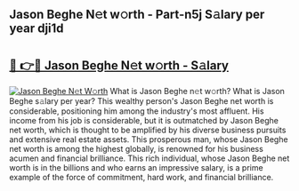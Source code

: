 ## Jason Beghe N𝚎t w𝚘rth - Part-n5j S𝚊lary per year dji1d

# <h2><a href="http://gc4afx.nevu.top/?p=Jason+Beghe">🔗 👉🔴 Jason Beghe N𝚎t w𝚘rth - S𝚊lary</a></h2>

[![Jason Beghe N𝚎t W𝚘rth](https://i.imgur.com/Oavwk0R.jpeg)](http://gc4afx.nevu.top/?p=Jason+Beghe)
What is Jason Beghe n𝚎t w𝚘rth? What is Jason Beghe s𝚊lary per year?
This wealthy person's Jason Beghe net worth is considerable, positioning him among the industry's most affluent. His income from his job is considerable, but it is outmatched by Jason Beghe net worth, which is thought to be amplified by his diverse business pursuits and extensive real estate assets. This prosperous man, whose Jason Beghe net worth is among the highest globally, is renowned for his business acumen and financial brilliance. This rich individual, whose Jason Beghe net worth is in the billions and who earns an impressive salary, is a prime example of the force of commitment, hard work, and financial brilliance.
